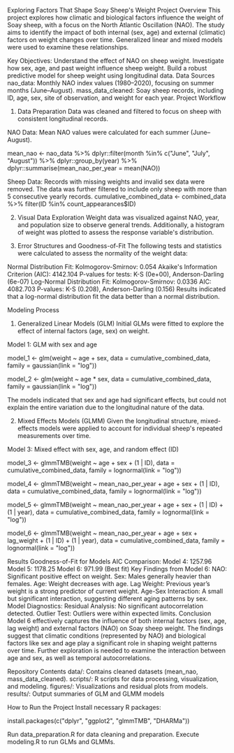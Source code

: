 Exploring Factors That Shape Soay Sheep's Weight
Project Overview
This project explores how climatic and biological factors influence the weight of Soay sheep, with a focus on the North Atlantic Oscillation (NAO). The study aims to identify the impact of both internal (sex, age) and external (climatic) factors on weight changes over time. Generalized linear and mixed models were used to examine these relationships.

Key Objectives:
Understand the effect of NAO on sheep weight.
Investigate how sex, age, and past weight influence sheep weight.
Build a robust predictive model for sheep weight using longitudinal data.
Data Sources
nao_data: Monthly NAO index values (1980–2020), focusing on summer months (June–August).
mass_data_cleaned: Soay sheep records, including ID, age, sex, site of observation, and weight for each year.
Project Workflow
1. Data Preparation
Data was cleaned and filtered to focus on sheep with consistent longitudinal records.

NAO Data: Mean NAO values were calculated for each summer (June–August).

mean_nao <- nao_data %>%
  dplyr::filter(month %in% c("June", "July", "August")) %>%
  dplyr::group_by(year) %>%
  dplyr::summarise(mean_nao_per_year = mean(NAO))

Sheep Data: Records with missing weights and invalid sex data were removed. The data was further filtered to include only sheep with more than 5 consecutive yearly records.
cumulative_combined_data <- combined_data %>%
  filter(ID %in% count_appearances$ID)

2. Visual Data Exploration
Weight data was visualized against NAO, year, and population size to observe general trends. Additionally, a histogram of weight was plotted to assess the response variable's distribution.

3. Error Structures and Goodness-of-Fit
The following tests and statistics were calculated to assess the normality of the weight data:

Normal Distribution Fit:
Kolmogorov-Smirnov: 0.054
Akaike's Information Criterion (AIC): 4142.104
P-values for tests: K-S (0e+00), Anderson-Darling (6e-07)
Log-Normal Distribution Fit:
Kolmogorov-Smirnov: 0.0336
AIC: 4082.703
P-values: K-S (0.208), Anderson-Darling (0.156)
Results indicated that a log-normal distribution fit the data better than a normal distribution.

Modeling Process
1. Generalized Linear Models (GLM)
Initial GLMs were fitted to explore the effect of internal factors (age, sex) on weight.

Model 1: GLM with sex and age

model_1 <- glm(weight ~ age + sex, data = cumulative_combined_data, family = gaussian(link = "log"))

model_2 <- glm(weight ~ age * sex, data = cumulative_combined_data, family = gaussian(link = "log"))

The models indicated that sex and age had significant effects, but could not explain the entire variation due to the longitudinal nature of the data.

2. Mixed Effects Models (GLMM)
Given the longitudinal structure, mixed-effects models were applied to account for individual sheep's repeated measurements over time.

Model 3: Mixed effect with sex, age, and random effect (ID)

model_3 <- glmmTMB(weight ~ age + sex + (1 | ID), data = cumulative_combined_data, family = lognormal(link = "log"))

model_4 <- glmmTMB(weight ~ mean_nao_per_year + age + sex + (1 | ID), data = cumulative_combined_data, family = lognormal(link = "log"))

model_5 <- glmmTMB(weight ~ mean_nao_per_year + age + sex + (1 | ID) + (1 | year), data = cumulative_combined_data, family = lognormal(link = "log"))

model_6 <- glmmTMB(weight ~ mean_nao_per_year + age + sex + lag_weight + (1 | ID) + (1 | year), data = cumulative_combined_data, family = lognormal(link = "log"))

 Results
Goodness-of-Fit for Models
AIC Comparison:
Model 4: 1257.96
Model 5: 1178.25
Model 6: 971.99 (Best fit)
Key Findings from Model 6:
NAO: Significant positive effect on weight.
Sex: Males generally heavier than females.
Age: Weight decreases with age.
Lag Weight: Previous year’s weight is a strong predictor of current weight.
Age-Sex Interaction: A small but significant interaction, suggesting different aging patterns by sex.
Model Diagnostics:
Residual Analysis: No significant autocorrelation detected.
Outlier Test: Outliers were within expected limits.
Conclusion
Model 6 effectively captures the influence of both internal factors (sex, age, lag weight) and external factors (NAO) on Soay sheep weight. The findings suggest that climatic conditions (represented by NAO) and biological factors like sex and age play a significant role in shaping weight patterns over time. Further exploration is needed to examine the interaction between age and sex, as well as temporal autocorrelations.

Repository Contents
data/: Contains cleaned datasets (mean_nao, mass_data_cleaned).
scripts/: R scripts for data processing, visualization, and modeling.
figures/: Visualizations and residual plots from models.
results/: Output summaries of GLM and GLMM models

How to Run the Project
Install necessary R packages:

install.packages(c("dplyr", "ggplot2", "glmmTMB", "DHARMa"))

Run data_preparation.R for data cleaning and preparation.
Execute modeling.R to run GLMs and GLMMs.

